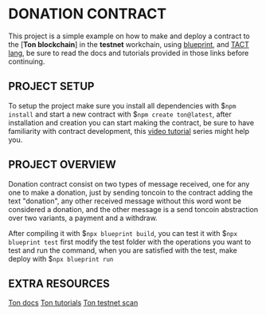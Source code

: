 # DONATION CONTRACT

This project is a simple example on how to make and deploy a contract to the [**Ton blockchain**] in the **testnet** workchain, using [blueprint](https://docs.ton.org/develop/smart-contracts/sdk/javascript), and [TACT lang](https://tact-lang.org/), be sure to read the docs and tutorials provided in those links before continuing.

## PROJECT SETUP

To setup the project make sure you install all dependencies with $`npm install` and start a new contract with $`npm create ton@latest`, after installation and creation you can start making the contract, be sure to have familiarity with contract development, this [video tutorial](https://www.youtube.com/@AlefmanVladimirEN-xb4pq/videos) series might help you.

## PROJECT OVERVIEW

Donation contract consist on two types of message received, one for any one to make a donation, just by sending toncoin to the contract adding the text "donation", any other received message without this word wont be considered a donation, and the other message is a send toncoin abstraction over two variants, a payment and a withdraw.

After compiling it with $`npx blueprint build`, you can test it with $`npx blueprint test` first modify the test folder with the operations you want to test and run the command, when you are satisfied with the test, make deploy with $`npx blueprint run`

## EXTRA RESOURCES

[Ton docs](https://docs.ton.org/)
[Ton tutorials](https://ton-community.github.io/tutorials/01-wallet/)
[Ton testnet scan](https://testnet.tonscan.org/)
